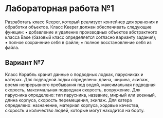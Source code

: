 # Лабораторная работа №1
Разработать класс Keeper, который реализует контейнер для хранения и обработки объектов. Класс Keeper должен обеспечивать следующие функции:
▪ добавление и удаление производных объектов абстрактного класса Base (базовый класс определяется согласно варианту задания);
▪ полное сохранение себя в файле;
▪ полное восстановление себя из файла.
## Вариант №7
Класс Корабль хранит данные о подводных лодках, парусниках и катерах. 
Для подводной лодки определено: длина, ширина, экипаж, время непрерывного пребывания под водой, максимальная подводная скорость, максимальная подводная скорость, вооружение. 
Для парусника определено: тип парусника, название, мирный или военный, длина корпуса, скорость перемещения, экипаж. 
Для катера определено: назначение, материал корпуса, ходовые качества, скорость и количество людей, которые могут находится на борту.
